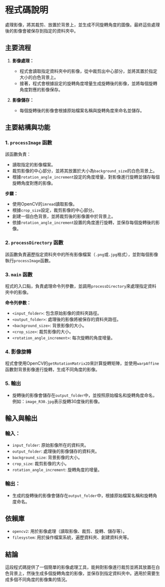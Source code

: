 # 程式碼說明

處理影像，將其裁剪、放置於背景上，並生成不同旋轉角度的圖像。最終這些處理後的影像會被保存到指定的資料夾中。
## 主要流程

1. **影像處理：**
   - 程式會讀取指定資料夾中的影像，從中裁剪出中心部分，並將其置於指定大小的白色背景上。
   - 接著，程式會根據設定的旋轉角度增量生成旋轉後的影像，並將每個旋轉角度對應的影像保存。

2. **影像儲存：**
   - 每個旋轉後的影像會根據原始檔案名稱與旋轉角度來命名並儲存。

## 主要結構與功能

### 1. `processImage` 函數
該函數負責：
- 讀取指定的影像檔案。
- 裁剪影像的中心部分，並將其放置於大小為`background_size`的白色背景上。
- 根據`rotation_angle_increment`設定的角度增量，對影像進行旋轉並儲存每個旋轉角度對應的影像。

**步驟：**
- 使用OpenCV的`imread`讀取影像。
- 根據`crop_size`設定，裁剪影像的中心部分。
- 創建一個白色背景，並將裁剪後的影像置中於背景上。
- 依據`rotation_angle_increment`設置的角度進行旋轉，並保存每個旋轉後的影像。

### 2. `processDirectory` 函數
該函數負責遍歷指定資料夾中的所有影像檔案（`.png`或`.jpg`格式），並對每個影像執行`processImage`函數。

### 3. `main` 函數
程式的入口點，負責處理命令列參數，並調用`processDirectory`來處理指定資料夾中的影像。

**命令列參數：**
- `<input_folder>`: 包含原始影像的資料夾路徑。
- `<output_folder>`: 處理後的影像將被保存的資料夾路徑。
- `<background_size>`: 背景影像的大小。
- `<crop_size>`: 裁剪影像的大小。
- `<rotation_angle_increment>`: 每次旋轉的角度增量。

### 4. 影像旋轉
程式會使用OpenCV的`getRotationMatrix2D`來計算旋轉矩陣，並使用`warpAffine`函數對背景影像進行旋轉，生成不同角度的影像。

### 5. 輸出
- 旋轉後的影像會儲存在`output_folder`中，並按照原始檔名和旋轉角度命名，例如：`image_R30.jpg`表示旋轉30度後的影像。

## 輸入與輸出

### 輸入：
- `input_folder`: 原始影像所在的資料夾。
- `output_folder`: 處理後的影像儲存的資料夾。
- `background_size`: 背景影像的大小。
- `crop_size`: 裁剪影像的大小。
- `rotation_angle_increment`: 旋轉角度的增量。

### 輸出：
- 生成的旋轉後的影像會儲存在`output_folder`中，根據原始檔案名稱和旋轉角度命名。

## 依賴庫
- `opencv2`: 用於影像處理（讀取影像、裁剪、旋轉、儲存等）。
- `filesystem`: 用於操作檔案系統，遍歷資料夾、創建資料夾等。

## 結論

這段程式碼提供了一個簡單的影像處理工具，能夠對影像進行裁剪並將其放置在白色背景上，然後生成多個旋轉角度的影像，並保存到指定資料夾中。適用於需要生成多個不同角度的影像集的情況。
